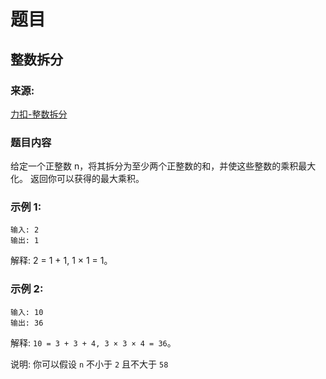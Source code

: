 # 题目

## 整数拆分

### 来源:

[力扣-整数拆分](https://leetcode-cn.com/problems/integer-break/)

### 题目内容

给定一个正整数 n，将其拆分为至少两个正整数的和，并使这些整数的乘积最大化。 返回你可以获得的最大乘积。

### 示例 1:

```plaintext
输入: 2
输出: 1
```

解释: 2 = 1 + 1, 1 × 1 = 1。

### 示例 2:

```plaintext
输入: 10
输出: 36
```

解释: `10 = 3 + 3 + 4, 3 × 3 × 4 = 36`。

说明: 你可以假设 `n` 不小于 `2` 且不大于 `58`
